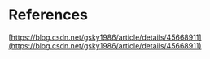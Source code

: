 


# References

[https://blog.csdn.net/gsky1986/article/details/45668911](https://blog.csdn.net/gsky1986/article/details/45668911)
